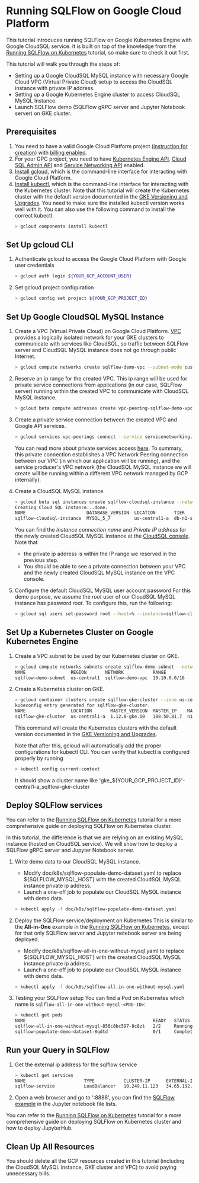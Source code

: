 # Running SQLFlow on Google Cloud Platform

This tutorial introduces running SQLFlow on Google Kubernetes Engine with
Google CloudSQL service. It is built on top of the knowledge from the [Running SQLFlow on Kubernetes](/doc/run_on_kubernetes.md)
tutorial, so make sure to check it out first.

This tutorial will walk you through the steps of:
- Setting up a Google CloudSQL MySQL instance with necessary Google Cloud VPC (Virtual
  Private Cloud) setup to access the CloudSQL instance with private IP address.
- Setting up a Google Kubernetes Engine cluster to access CloudSQL MySQL Instance.
- Launch SQLFlow demo (SQLFlow gRPC server and Jupyter Notebook server) on GKE cluster.

## Prerequisites

1. You need to have a valid Google Cloud Platform project ([instruction for creation](https://medium.com/google-cloud/how-to-create-cloud-platform-projects-using-the-google-cloud-platform-console-e6f2cb95b467))
   with [billing enabled](https://cloud.google.com/billing/docs/how-to/manage-billing-account).
1. For your GPC project, you need to have [Kubernetes Engine API](https://console.cloud.google.com/apis/library/container.googleapis.com?q=Kunertenes),
   [Cloud SQL Admin API](https://console.cloud.google.com/apis/library/sqladmin.googleapis.com?q=Cloud%20SQL%20Admin)
   and [Service Networking API](https://console.cloud.google.com/apis/library/servicenetworking.googleapis.com?q=Service%20Networking)
   enabled.
1. [Install gcloud](https://cloud.google.com/sdk/gcloud/), which is the command-line interface for interacting with Google Cloud Platform.
1. [Install kubectl](https://kubernetes.io/docs/tasks/tools/install-kubectl/), which is the command-line interface for interacting with the Kubernetes cluster. Note that this tutorial will create the Kubernetes cluster with the default version documented in the [GKE Versioning and Upgrades](https://cloud.google.com/kubernetes-engine/docs/how-to/creating-a-cluster). You need to make sure the installed kubectl version works well with it. You can also use the following command to install the correct kubectl.
    ``` bash
    > gcloud components install kubectl
    ```

## Set Up gcloud CLI

1. Authenticate gcloud to access the Google Cloud Platform with Google user
   credentials
    ``` bash
    > gcloud auth login ${YOUR_GCP_ACCOUNT_USER}
    ```
1. Set gcloud project configuration
    ``` bash
    > gcloud config set project ${YOUR_GCP_PROJECT_ID}
    ```

## Set Up Google CloudSQL MySQL Instance

1. Create a VPC (Virtual Private Cloud) on Google Cloud Platform. [VPC](https://cloud.google.com/vpc/docs/overview)
   provides a logically isolated network for your GKE clusters to communicate
   with services like CloudSQL, so traffic between SQLFlow server and CloudSQL
   MySQL instance does not go through public Internet.
    ``` bash
    > gcloud compute networks create sqlflow-demo-vpc --subnet-mode custom
    ```

1. Reserve an ip range for the created VPC. This ip range will be used for private service
   connections from applications (in our case, SQLFlow server) running within the created VPC
   to communicate with CloudSQL MySQL instance.
    ``` bash
    > gcloud beta compute addresses create vpc-peering-sqlflow-demo-vpc --global --purpose VPC_PEERING --description="For sqlflow with cloudsql private connection" --addresses 10.20.0.0 --prefix-length 16 --network sqlflow-demo-vpc
    ```

1. Create a private service connection between the created VPC and Google API services.
    ``` bash
    > gcloud services vpc-peerings connect --service servicenetworking.googleapis.com --ranges vpc-peering-sqlflow-demo-vpc --network sqlflow-demo-vpc
    ```

    You can read more about private services access [here](https://cloud.google.com/vpc/docs/configure-private-services-access).
    To summary, this private connection establishes a VPC Network Peering
    connection between our VPC (in which our application will be running), and
    the service producer's VPC network (the CloudSQL MySQL instance we will
    create will be running within a different VPC network managed by GCP
    internally).

1. Create a CloudSQL MySQL instance.
    ``` bash
    > gcloud beta sql instances create sqlflow-cloudsql-instance --network sqlflow-demo-vpc --no-assign-ip --tier db-n1-standard-2 --region us-central1
    Creating Cloud SQL instance...done.
    NAME                       DATABASE_VERSION  LOCATION       TIER              PRIMARY_ADDRESS  PRIVATE_ADDRESS  STATUS
    sqlflow-cloudsql-instance  MYSQL_5_7         us-central1-a  db-n1-standard-2  -                10.20.0.3        RUNNABLE
    ```

    You can find the *Instance connection name* and *Private IP address* for the
    newly created CloudSQL MySQL instance at the [CloudSQL console](https://console.cloud.google.com/sql/instances/sqlflow-cloudsql-instance/overview).
    Note that
    - the private ip address is within the IP range we reserved in the previous step.
    - You should be able to see a private connection between your VPC and the
      newly created CloudSQL MySQL instance on the VPC console.

1. Configure the default CloudSQL MySQL user account password
   For this demo purpose, we assume the *root* user of our CloudSQL MySQL
   instance has password *root*. To configure this, run the following:
    ``` bash
    > gcloud sql users set-password root --host=% --instance=sqlflow-cloudsql-instance --password=root
    ```


## Set Up a Kubernetes Cluster on Google Kubernetes Engine

1. Create a VPC subnet to be used by our Kubernetes cluster on GKE.
    ``` bash
    > gcloud compute networks subnets create sqlflow-demo-subnet --network sqlflow-demo-vpc --region us-central1 --range 10.10.0.0/16
    NAME                 REGION       NETWORK           RANGE
    sqlflow-demo-subnet  us-central1  sqlflow-demo-vpc  10.10.0.0/16
    ```

1. Create a Kubernetes cluster on GKE.
    ``` bash
    > gcloud container clusters create sqlflow-gke-cluster --zone us-central1-a --num-nodes 3 --network sqlflow-demo-vpc --subnetwork sqlflow-demo-subnet
    kubeconfig entry generated for sqlflow-gke-cluster.
    NAME                 LOCATION       MASTER_VERSION  MASTER_IP    MACHINE_TYPE   NODE_VERSION   NUM_NODES  STATUS
    sqlflow-gke-cluster  us-central1-a  1.12.8-gke.10   108.50.81.7  n1-standard-1  1.12.8-gke.10  3          RUNNING
    ```

    This command will create the Kubernetes clusters with the default version
    documented in the [GKE Versioning and Upgrades](https://cloud.google.com/kubernetes-engine/docs/how-to/creating-a-cluster).

    Note that after this, gcloud will automatically add the proper
    configurations for kubectl CLI. You can verify that kubectl is configured properly by running
    ``` bash
    > kubectl config current-context
    ```
    It should show a cluster name like 'gke_${YOUR_GCP_PROJECT_ID}'-central1-a_sqlflow-gke-cluster


## Deploy SQLFlow services

You can refer to the [Running SQLFlow on Kubernetes](/doc/run_on_kubernetes.md)
tutorial for a more comprehensive guide on deploying SQLFlow on Kubernetes
cluster.

In this tutorial, the difference is that we are relying on an existing MySQL
instance (hosted on CloudSQL service). We will show how to deploy a SQLFlow gRPC
server and Jupyter Notebook server.

1. Write demo data to our CloudSQL MySQL instance.
   - Modify doc/k8s/sqlflow-populate-demo-dataset.yaml to replace ${SQLFLOW_MYSQL_HOST}
     with the created CloudSQL MySQL instance private ip address.
   - Launch a one-off job to populate our CloudSQL MySQL instance with demo data.
    ``` bash
    > kubectl apply -f doc/k8s/sqlflow-populate-demo-dataset.yaml
    ```

1. Deploy the SQLFlow service/deployment on Kubernetes
   This is similar to the **All-in-One** example in the [Running SQLFlow on Kubernetes](/doc/run_on_kubernetes.md),
   except for that only SQLFlow server and Jupyter notebook server are being
   deployed.
   - Modify doc/k8s/sqlflow-all-in-one-without-mysql.yaml to replace ${SQLFLOW_MYSQL_HOST}
     with the created CloudSQL MySQL instance private ip address.
   - Launch a one-off job to populate our CloudSQL MySQL instance with demo data.
    ``` bash
    > kubectl apply -f doc/k8s/sqlflow-all-in-one-without-mysql.yaml
    ```

1. Testing your SQLFlow setup
    You can find a Pod on Kubernetes which name is `sqlflow-all-in-one-without-mysql-<POD-ID>`:
    ``` bash
    > kubectl get pods
    NAME                                                READY   STATUS      RESTARTS   AGE
    sqlflow-all-in-one-without-mysql-856c8bc597-8c8zt   2/2     Running     0          4m5s
    sqlflow-populate-demo-dataset-8qdtd                 0/1     Completed   0          9m30s
    ```

## Run your Query in SQLFlow

1. Get the external ip address for the sqlflow service
    ``` bash
    > kubectl get services
    NAME                      TYPE           CLUSTER-IP      EXTERNAL-IP     PORT(S)          AGE
    sqlflow-service           LoadBalancer   10.249.11.123   34.65.192.101   8888:32761/TCP   24h
    ```

1. Open a web browser and go to '<EXTERNAL-IP>:8888', you can find the [SQLFlow example](/example/jupyter/example.ipynb) in the Jupyter notebook file lists.

You can refer to the [Running SQLFlow on Kubernetes](/doc/run_on_kubernetes.md)
tutorial for a more comprehensive guide on deploying SQLFlow on Kubernetes
cluster and how to deploy JupyterHub.


## Clean Up All Resources

You should delete all the GCP resources created in this tutorial (including the
CloudSQL MySQL instance, GKE cluster and VPC) to avoid paying unnecessary bills.
